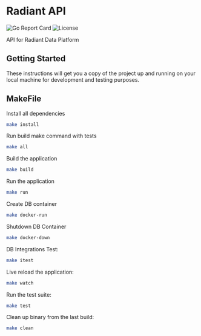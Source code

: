 # Radiant API

![Go Report Card](https://goreportcard.com/badge/github.com/Ferlab-Ste-Justine/radiant-api)
![License](https://img.shields.io/badge/License-Apache%202.0-blue.svg)


API for Radiant Data Platform

## Getting Started

These instructions will get you a copy of the project up and running on your local machine for development and testing purposes. 

## MakeFile

Install all dependencies
```bash
make install
```

Run build make command with tests
```bash
make all
```

Build the application
```bash
make build
```

Run the application
```bash
make run
```
Create DB container
```bash
make docker-run
```

Shutdown DB Container
```bash
make docker-down
```

DB Integrations Test:
```bash
make itest
```

Live reload the application:
```bash
make watch
```

Run the test suite:
```bash
make test
```

Clean up binary from the last build:
```bash
make clean
```

